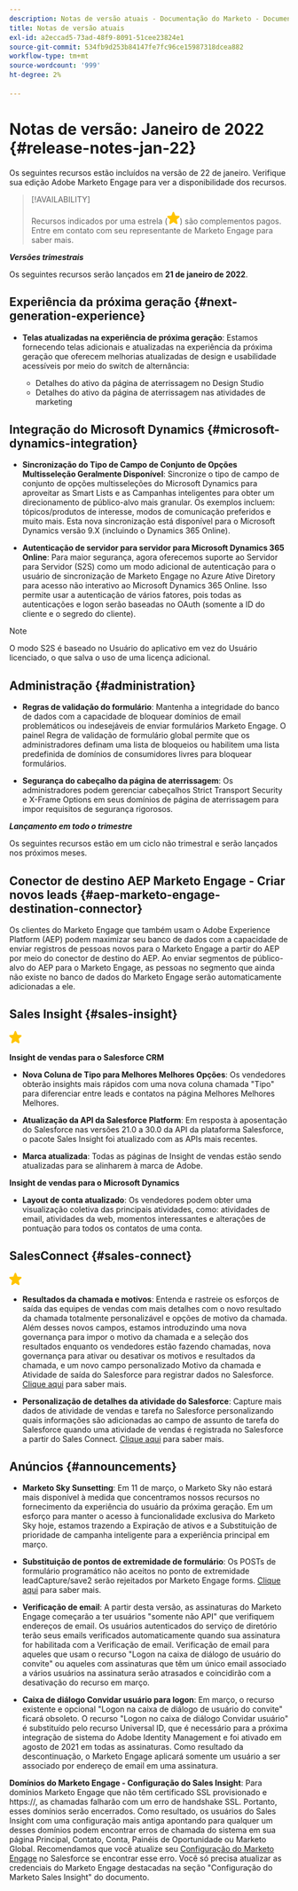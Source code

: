 ```yaml
---
description: Notas de versão atuais - Documentação do Marketo - Documentação do produto
title: Notas de versão atuais
exl-id: a2eccad5-73ad-48f9-8091-51cee23824e1
source-git-commit: 534fb9d253b84147fe7fc96ce15987318dcea882
workflow-type: tm+mt
source-wordcount: '999'
ht-degree: 2%

---
```


# Notas de versão: Janeiro de 2022 {#release-notes-jan-22}

Os seguintes recursos estão incluídos na versão de 22 de janeiro. Verifique sua edição Adobe Marketo Engage para ver a disponibilidade dos recursos.

>[!AVAILABILITY]
>
>Recursos indicados por uma estrela (![star](assets/yellow-star.png)) são complementos pagos. Entre em contato com seu representante de Marketo Engage para saber mais.

**_Versões trimestrais_**

Os seguintes recursos serão lançados em **21 de janeiro de 2022**.

## Experiência da próxima geração {#next-generation-experience}

* **Telas atualizadas na experiência de próxima geração**: Estamos fornecendo telas adicionais e atualizadas na experiência da próxima geração que oferecem melhorias atualizadas de design e usabilidade acessíveis por meio do switch de alternância:

   * Detalhes do ativo da página de aterrissagem no Design Studio
   * Detalhes do ativo da página de aterrissagem nas atividades de marketing

## Integração do Microsoft Dynamics {#microsoft-dynamics-integration}

* **Sincronização do Tipo de Campo de Conjunto de Opções Multisseleção Geralmente Disponível**: Sincronize o tipo de campo de conjunto de opções multisseleções do Microsoft Dynamics para aproveitar as Smart Lists e as Campanhas inteligentes para obter um direcionamento de público-alvo mais granular. Os exemplos incluem: tópicos/produtos de interesse, modos de comunicação preferidos e muito mais. Esta nova sincronização está disponível para o Microsoft Dynamics versão 9.X (incluindo o Dynamics 365 Online).

* **Autenticação de servidor para servidor para Microsoft Dynamics 365 Online**: Para maior segurança, agora oferecemos suporte ao Servidor para Servidor (S2S) como um modo adicional de autenticação para o usuário de sincronização de Marketo Engage no Azure Ative Diretory para acesso não interativo ao Microsoft Dynamics 365 Online. Isso permite usar a autenticação de vários fatores, pois todas as autenticações e logon serão baseadas no OAuth (somente a ID do cliente e o segredo do cliente).

>[!NOTE]
>
>O modo S2S é baseado no Usuário do aplicativo em vez do Usuário licenciado, o que salva o uso de uma licença adicional.

## Administração {#administration}

* **Regras de validação do formulário**: Mantenha a integridade do banco de dados com a capacidade de bloquear domínios de email problemáticos ou indesejáveis de enviar formulários Marketo Engage. O painel Regra de validação de formulário global permite que os administradores definam uma  lista de bloqueios ou habilitem uma lista predefinida de domínios de consumidores livres para bloquear formulários.

* **Segurança do cabeçalho da página de aterrissagem**: Os administradores podem gerenciar cabeçalhos Strict Transport Security e X-Frame Options em seus domínios de página de aterrissagem para impor requisitos de segurança rigorosos.

**_Lançamento em todo o trimestre_**

Os seguintes recursos estão em um ciclo não trimestral e serão lançados nos próximos meses.

## Conector de destino AEP Marketo Engage - Criar novos leads {#aep-marketo-engage-destination-connector}

Os clientes do Marketo Engage que também usam o Adobe Experience Platform (AEP) podem maximizar seu banco de dados com a capacidade de enviar registros de pessoas novos para o Marketo Engage a partir do AEP por meio do conector de destino do AEP. Ao enviar segmentos de público-alvo do AEP para o Marketo Engage, as pessoas no segmento que ainda não existe no banco de dados do Marketo Engage serão automaticamente adicionadas a ele.

## Sales Insight {#sales-insight}

![(estrela)](assets/yellow-star.png)

**Insight de vendas para o Salesforce CRM**

* **Nova Coluna de Tipo para Melhores Melhores Opções**: Os vendedores obterão insights mais rápidos com uma nova coluna chamada &quot;Tipo&quot; para diferenciar entre leads e contatos na página Melhores Melhores Melhores.

* **Atualização da API da Salesforce Platform**: Em resposta à aposentação do Salesforce nas versões 21.0 a 30.0 da API da plataforma Salesforce, o pacote Sales Insight foi atualizado com as APIs mais recentes.

* **Marca atualizada**: Todas as páginas de Insight de vendas estão sendo atualizadas para se alinharem à marca de Adobe.

**Insight de vendas para o Microsoft Dynamics**

* **Layout de conta atualizado**: Os vendedores podem obter uma visualização coletiva das principais atividades, como: atividades de email, atividades da web, momentos interessantes e alterações de pontuação para todos os contatos de uma conta.

## SalesConnect {#sales-connect}

![(estrela)](assets/yellow-star.png)

* **Resultados da chamada e motivos**: Entenda e rastreie os esforços de saída das equipes de vendas com mais detalhes com o novo resultado da chamada totalmente personalizável e opções de motivo da chamada. Além desses novos campos, estamos introduzindo uma nova governança para impor o motivo da chamada e a seleção dos resultados enquanto os vendedores estão fazendo chamadas, nova governança para ativar ou desativar os motivos e resultados da chamada, e um novo campo personalizado Motivo da chamada e Atividade de saída do Salesforce para registrar dados no Salesforce. [Clique aqui](https://nation.marketo.com/t5/product-blogs/sales-connect-enhancements-to-call-outcomes-q1-22-release/ba-p/319812) para saber mais.

* **Personalização de detalhes da atividade do Salesforce**: Capture mais dados de atividade de vendas e tarefa no Salesforce personalizando quais informações são adicionadas ao campo de assunto de tarefa do Salesforce quando uma atividade de vendas é registrada no Salesforce a partir do Sales Connect. [Clique aqui](https://nation.marketo.com/t5/product-blogs/sales-connect-enahncements-to-activity-logging-to-salesforce-q1/ba-p/319819) para saber mais.

## Anúncios {#announcements}

* **Marketo Sky Sunsetting**: Em 11 de março, o Marketo Sky não estará mais disponível à medida que concentramos nossos recursos no fornecimento da experiência do usuário da próxima geração. Em um esforço para manter o acesso à funcionalidade exclusiva do Marketo Sky hoje, estamos trazendo a Expiração de ativos e a Substituição de prioridade de campanha inteligente para a experiência principal em março.

* **Substituição de pontos de extremidade de formulário**: Os POSTs de formulário programático não aceitos no ponto de extremidade leadCapture/save2 serão rejeitados por Marketo Engage forms. [Clique aqui](https://nation.marketo.com/t5/product-documents/updated-october-2021-upcoming-changes-to-the-marketo-engage-form/ta-p/306631) para saber mais.

* **Verificação de email**: A partir desta versão, as assinaturas do Marketo Engage começarão a ter usuários &quot;somente não API&quot; que verifiquem endereços de email. Os usuários autenticados do serviço de diretório terão seus emails verificados automaticamente quando sua assinatura for habilitada com a Verificação de email. Verificação de email para aqueles que usam o recurso &quot;Logon na caixa de diálogo de usuário do convite&quot; ou aqueles com assinaturas que têm um único email associado a vários usuários na assinatura serão atrasados e coincidirão com a desativação do recurso em março.

* **Caixa de diálogo Convidar usuário para logon**: Em março, o recurso existente e opcional &quot;Logon na caixa de diálogo de usuário do convite&quot; ficará obsoleto. O recurso &quot;Logon no caixa de diálogo Convidar usuário&quot; é substituído pelo recurso Universal ID, que é necessário para a próxima integração de sistema do Adobe Identity Management e foi ativado em agosto de 2021 em todas as assinaturas. Como resultado da descontinuação, o Marketo Engage aplicará somente um usuário a ser associado por endereço de email em uma assinatura.

**Domínios do Marketo Engage - Configuração do Sales Insight**: Para domínios Marketo Engage que não têm certificado SSL provisionado e https://, as chamadas falharão com um erro de handshake SSL. Portanto, esses domínios serão encerrados. Como resultado, os usuários do Sales Insight com uma configuração mais antiga apontando para qualquer um desses domínios podem encontrar erros de chamada do sistema em sua página Principal, Contato, Conta, Painéis de Oportunidade ou Marketo Global. Recomendamos que você atualize seu [Configuração do Marketo Engage](/help/marketo/product-docs/marketo-sales-insight/msi-for-salesforce/configuration/configure-marketo-sales-insight-in-salesforce-enterprise-unlimited.md) no Salesforce se encontrar esse erro. Você só precisa atualizar as credenciais do Marketo Engage destacadas na seção &quot;Configuração do Marketo Sales Insight&quot; do documento.
